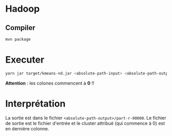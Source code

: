 #  Hadoop
## Compiler

```sh
mvn package
```

# Executer

```sh
yarn jar target/kmeans-nd.jar <absolute-path-input> <absolute-path-output> k c1 c2 c3
```

**Attention** : les colones commencent à **0** !!

# Interprétation

La sortie est dans le fichier `<absolute-path-output>/part-r-00000`.
Le fichier de sortie est le fichier d'entrée et le cluster attribué (qui commence à 0) est en dernière colonne.
